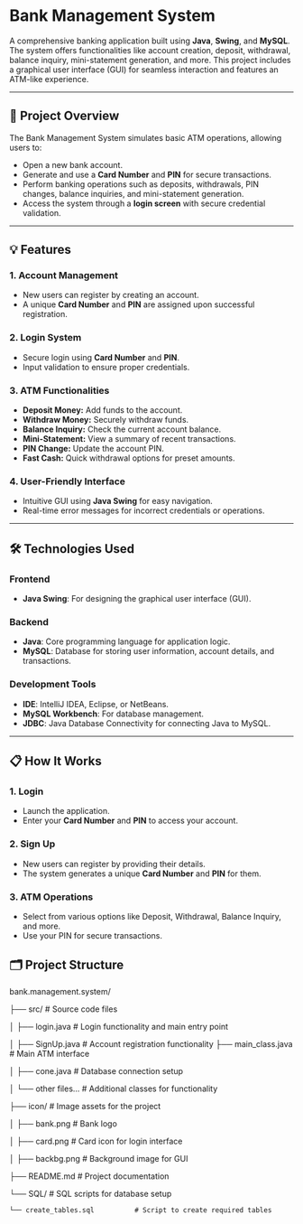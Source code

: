 # Bank Management System

A comprehensive banking application built using **Java**, **Swing**, and **MySQL**. The system offers functionalities like account creation, deposit, withdrawal, balance inquiry, mini-statement generation, and more. This project includes a graphical user interface (GUI) for seamless interaction and features an ATM-like experience.

---

## 📝 Project Overview

The Bank Management System simulates basic ATM operations, allowing users to:
- Open a new bank account.
- Generate and use a **Card Number** and **PIN** for secure transactions.
- Perform banking operations such as deposits, withdrawals, PIN changes, balance inquiries, and mini-statement generation.
- Access the system through a **login screen** with secure credential validation.

---

## 💡 Features

### 1. Account Management
- New users can register by creating an account.
- A unique **Card Number** and **PIN** are assigned upon successful registration.

### 2. Login System
- Secure login using **Card Number** and **PIN**.
- Input validation to ensure proper credentials.

### 3. ATM Functionalities
- **Deposit Money:** Add funds to the account.
- **Withdraw Money:** Securely withdraw funds.
- **Balance Inquiry:** Check the current account balance.
- **Mini-Statement:** View a summary of recent transactions.
- **PIN Change:** Update the account PIN.
- **Fast Cash:** Quick withdrawal options for preset amounts.

### 4. User-Friendly Interface
- Intuitive GUI using **Java Swing** for easy navigation.
- Real-time error messages for incorrect credentials or operations.

---

## 🛠 Technologies Used

### Frontend
- **Java Swing**: For designing the graphical user interface (GUI).

### Backend
- **Java**: Core programming language for application logic.
- **MySQL**: Database for storing user information, account details, and transactions.

### Development Tools
- **IDE**: IntelliJ IDEA, Eclipse, or NetBeans.
- **MySQL Workbench**: For database management.
- **JDBC**: Java Database Connectivity for connecting Java to MySQL.

---

## 📋 How It Works

### 1. Login
- Launch the application.
- Enter your **Card Number** and **PIN** to access your account.

### 2. Sign Up
- New users can register by providing their details.
- The system generates a unique **Card Number** and **PIN** for them.

### 3. ATM Operations
- Select from various options like Deposit, Withdrawal, Balance Inquiry, and more.
- Use your PIN for secure transactions.
 
## 🗂 Project Structure

bank.management.system/

├── src/                           # Source code files

│   ├── login.java                 # Login functionality and main entry point

│   ├── SignUp.java                # Account registration functionality
    ├── main_class.java            # Main ATM interface

│   ├── cone.java                  # Database connection setup

│   └── other files...             # Additional classes for functionality

├── icon/                          # Image assets for the project
    
│   ├── bank.png                   # Bank logo
   
│   ├── card.png                   # Card icon for login interface
  
│   ├── backbg.png                 # Background image for GUI

├── README.md                      # Project documentation

└── SQL/                           # SQL scripts for database setup
    
    └── create_tables.sql          # Script to create required tables
